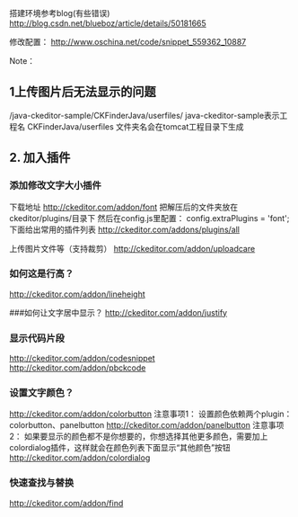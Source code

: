 搭建环境参考blog(有些错误)
http://blog.csdn.net/blueboz/article/details/50181665

修改配置：
http://www.oschina.net/code/snippet_559362_10887



Note：

## 1上传图片后无法显示的问题
<baseURL>/java-ckeditor-sample/CKFinderJava/userfiles/</baseURL>
java-ckeditor-sample表示工程名
CKFinderJava/userfiles 文件夹名会在tomcat工程目录下生成

## 2. 加入插件

### 添加修改文字大小插件
下载地址 http://ckeditor.com/addon/font
把解压后的文件夹放在ckeditor/plugins/目录下
然后在config.js里配置：
config.extraPlugins = 'font';
下面给出常用的插件列表
http://ckeditor.com/addons/plugins/all

上传图片文件等（支持裁剪）
http://ckeditor.com/addon/uploadcare

### 如何这是行高？
http://ckeditor.com/addon/lineheight

###如何让文字居中显示？
http://ckeditor.com/addon/justify

### 显示代码片段
http://ckeditor.com/addon/codesnippet
http://ckeditor.com/addon/pbckcode

### 设置文字颜色？
http://ckeditor.com/addon/colorbutton
注意事项1：
设置颜色依赖两个plugin：colorbutton、panelbutton
http://ckeditor.com/addon/panelbutton
注意事项2：
如果要显示的颜色都不是你想要的，你想选择其他更多颜色，需要加上colordialog插件，这样就会在颜色列表下面显示“其他颜色”按钮
http://ckeditor.com/addon/colordialog


### 快速查找与替换
http://ckeditor.com/addon/find



